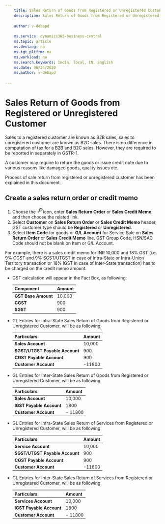 ```yaml
---
    title: Sales Return of Goods from Registered or Unregistered Customer
    description: Sales Return of Goods from Registered or Unregistered Customer

    author: v-debapd

    ms.service: dynamics365-business-central
    ms.topic: article
    ms.devlang: na
    ms.tgt_pltfrm: na
    ms.workload: na
    ms.search.keywords: India, local, IN, English
    ms.date: 06/24/2020
    ms.author: v-debapd

---
```

# Sales Return of Goods from Registered or Unregistered Customer

Sales to a registered customer are known as B2B sales, sales to unregistered customer are known as B2C sales. There is no difference in computation of tax for a B2B and B2C sales. However, they are required to be reported in separately in GSTR-1.

A customer may require to return the goods or issue credit note due to various reasons like damaged goods, quality issues etc.

Process of sale return from registered or unregistered customer has been explained in this document.

## Create a sales return order or credit memo

1. Choose the ![img](image/search.jpg)icon, enter **Sales Return Order** or **Sales Credit Memo**, and then choose the related link. 
2. Select **Customer** on **Sales Return Order** or **Sales Credit Memo** header, GST customer type should be **Registered** or **Unregistered**.
3. Select **Item Code** for goods or **G/L Account** for Service Sale on **Sales Return Order** or **Sales Credit Memo** line. GST Group Code, HSN/SAC Code should not be blank on Item or G/L Account. 

For example, there is a sales credit memo for INR 10,000 and 18% GST (i.e. 9% CGST and 9% SGST/UTGST in case of Intra-State or Intra-Union Territory transaction or 18% IGST in case of Inter-State transaction) has to be charged on the credit memo amount.

- GST calculation will appear in the Fact Box, as following:
    
    |Component|Amount|
    |----------------------------------|---------------------------------------|  
    |**GST Base Amount**|10,000|  
    |**CGST**|900|  
    |**SGST**|900| 

- GL Entries for Intra-State Sales Return of Goods from Registered or Unregistered Customer, will be as following:

    |Particulars|Amount|
    |----------------------------------|---------------------------------------|  
    |**Sales Account**|10,000|  
    |**SGST/UTGST Payable Account**|900|  
    |**CGST Payable Account**|900|
    |**Customer Account**|-11800|

- GL Entries for Inter-State Sales Return of Goods from Registered or Unregistered Customer, will be as following:

    |Particulars|Amount|
    |----------------------------------|---------------------------------------|  
    |**Sales Account**|10,000|  
    |**IGST Payable Account**|1800| 
    |**Customer Account**|- 11800|

- GL Entries for Intra-State Sales Return of Services from Registered or Unregistered Customer, will be as following:

    |Particulars|Amount|
    |----------------------------------|---------------------------------------|  
    |**Service Account**|10,000|  
    |**SGST/UTGST Payable Account**|900|  
    |**CGST Payable Account**|900|
    |**Customer Account**|-11800|

- GL Entries for Inter-State Sales Return of Services from Registered or Unregistered Customer, will be as following:

    |Particulars|Amount|
    |----------------------------------|---------------------------------------|  
    |**Services Account**|10,000|  
    |**IGST Payable Account**|1800|
    |**Customer Account**|- 11800|







































